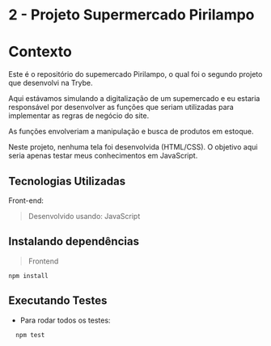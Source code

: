 # 2 - Projeto Supermercado Pirilampo

# Contexto

Este é o repositório do supemercado Pirilampo, o qual foi o segundo projeto que desenvolvi na Trybe.

Aqui estávamos simulando a digitalização de um supemercado e eu estaria responsável por desenvolver as funções que seriam utilizadas para implementar as regras de negócio do site.

As funções envolveriam a manipulação e busca de produtos em estoque.

Neste projeto, nenhuma tela foi desenvolvida (HTML/CSS). O objetivo aqui seria apenas testar meus conhecimentos em JavaScript.

## Tecnologias Utilizadas

Front-end:

> Desenvolvido usando: JavaScript

## Instalando dependências

> Frontend

```
npm install
```

## Executando Testes

- Para rodar todos os testes:

```
  npm test
```
